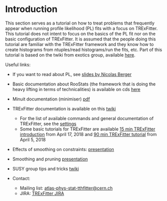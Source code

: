 # Introduction

This section serves as a tutorial on how to treat problems that frequently appear when running profile likelihood (PL) fits with a focus on TRExFitter.
This tutorial does not intent to focus on the basics of the PL fit nor on the basic configuration of TRExFitter.
It is assumed that the people doing this tutorial are familiar with the TRExFitter framework and they know how to create histograms from ntuples/read histograms/run the fits, etc.
Part of this tutorial is based on the twiki from exotics group, available [here](https://twiki.cern.ch/twiki/bin/viewauth/AtlasProtected/Profilelikelihood).

Useful links:

- If you want to read about PL, see [slides by Nicolas Berger](https://indico.cern.ch/event/664144/contributions/2728127/attachments/1558588/2452300/HBSMWS-20171115-expanded.pdf)
- Basic documentation about RooStats (the framework that is doing the heavy lifting in terms of technicalities) is available on cds [here](https://cds.cern.ch/record/1456844)
- Minuit documentation (minimiser) [pdf](https://root.cern.ch/download/minuit.pdf)
- TRExFitter documentation is available on this [twiki](https://twiki.cern.ch/twiki/bin/view/AtlasProtected/TtHFitter)
    - For the list of available commands and general documentation of TRExFitter, see the [settings](../settings.md)
    - Some basic tutorials for TRExFitter are available [15 min TRExFitter introduction](https://indico.cern.ch/event/684782/contributions/2957566/attachments/1634431/2607059/20180417_TRExFitter_overview.pdf) from April 17, 2018 and [90 min TRExFitter tutorial](https://indico.cern.ch/event/700646/contributions/2936548/attachments/1627872/2595678/TRExFitterTutorial.pdf) from April 5, 2018
- Effects of smoothing on constraints: [presentation](https://indico.cern.ch/event/761804/contributions/3160985/attachments/1733339/2802398/Defranchis_template_constraints.pdf)
- Smoothing and pruning [presentation](https://indico.cern.ch/event/691683/contributions/2873279/attachments/1593521/2522846/PruningSmoothing.pdf)
- SUSY group tips and tricks [twiki](https://twiki.cern.ch/twiki/bin/view/AtlasProtected/SUSYMultiBinRecommendations)

- Contact:
    - Mailing list: [atlas-phys-stat-tthfitter@cern.ch](https://e-groups.cern.ch/e-groups/EgroupsSubscription.do?egroupName=atlas-phys-stat-tthfitter)
    - JIRA: [TRExFitter JIRA](https://its.cern.ch/jira/browse/TTHFITTER/)
